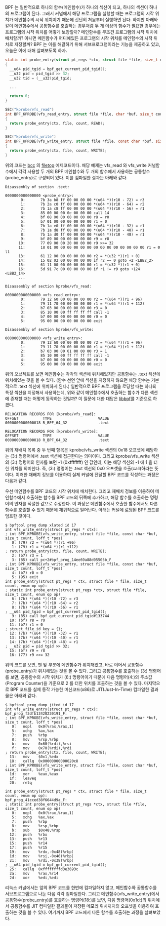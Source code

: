 BPF 는 일반적으로 하나의 함수(메인함수)가 하나의 섹션이 되고, 하나의 섹션이 하나의 프로그램이 된다. 그래서 커널에서 해당 프로그램을 실행할 때는 프로그램의 시작 위치가 메인함수의 시작 위치이기 때문에 간단히 처음부터 실행하면 된다. 하지만 아래와 같이 메인함수에서 공통함수를 호출하는 경우처럼 두 개 이상의 함수가 필요한 경우에는 프로그램의 시작 위치를 어떻게 보장할까? 메인함수를 무조건 프로그램의 시작 위치에 배치할까? 아니면 메인함수가 어디에있든 프로그램의 시작 위치를 메인함수의 시작 위치로 지정할까? BPF 는 이를 해결하기 위해 서브프로그램이라는 기능을 제공하고 있고, 오늘은 이에 대해 살펴보도록 하자.

```c
static int probe_entry(struct pt_regs *ctx, struct file *file, size_t count, enum op op)
{
  __u64 pid_tgid = bpf_get_current_pid_tgid();
  __u32 pid = pid_tgid >> 32;
  __u32 tid = (__u32)pid_tgid;

  ...

  return 0;
}

SEC("kprobe/vfs_read")
int BPF_KPROBE(vfs_read_entry, struct file *file, char *buf, size_t count, loff_t *pos)
{
  return probe_entry(ctx, file, count, READ);
}

SEC("kprobe/vfs_write")
int BPF_KPROBE(vfs_write_entry, struct file *file, const char *buf, size_t count, loff_t *pos)
{
  return probe_entry(ctx, file, count, WRITE);
}
```

위의 코드는 [bcc](https://github.com/iovisor/bcc) 의 [filetop](https://github.com/iovisor/bcc/blob/master/libbpf-tools/filetop.bpf.c) 예제코드이다. 해당 예제는 vfs_read 와 vfs_write 커널함수에서 각각 사용할 두 개의 BPF 메인함수와 두 개의 함수에서 사용하는 공통함수(probe_entry)로 구성되어 있다. 이를 컴파일한 결과는 아래와 같다.

```
Disassembly of section .text:

0000000000000000 <probe_entry>:
       0:       7b 3a b8 ff 00 00 00 00 *(u64 *)(r10 - 72) = r3
       1:       7b 2a c0 ff 00 00 00 00 *(u64 *)(r10 - 64) = r2
       2:       7b 1a c8 ff 00 00 00 00 *(u64 *)(r10 - 56) = r1
       3:       85 00 00 00 0e 00 00 00 call 14
       4:       bf 08 00 00 00 00 00 00 r8 = r0
       5:       b7 01 00 00 00 00 00 00 r1 = 0
       6:       7b 1a e0 ff 00 00 00 00 *(u64 *)(r10 - 32) = r1
       7:       7b 1a d8 ff 00 00 00 00 *(u64 *)(r10 - 40) = r1
       8:       7b 1a d0 ff 00 00 00 00 *(u64 *)(r10 - 48) = r1
       9:       bf 89 00 00 00 00 00 00 r9 = r8
      10:       77 09 00 00 20 00 00 00 r9 >>= 32
      11:       18 01 00 00 00 00 00 00 00 00 00 00 00 00 00 00 r1 = 0 ll
      13:       61 12 00 00 00 00 00 00 r2 = *(u32 *)(r1 + 0)
      14:       15 02 02 00 00 00 00 00 if r2 == 0 goto +2 <LBB2_2>
      15:       61 11 00 00 00 00 00 00 r1 = *(u32 *)(r1 + 0)
      16:       5d 91 7c 00 00 00 00 00 if r1 != r9 goto +124 <LBB2_14>
      ...

Disassembly of section kprobe/vfs_read:

0000000000000000 <vfs_read_entry>:
       0:       79 12 60 00 00 00 00 00 r2 = *(u64 *)(r1 + 96)
       1:       79 11 70 00 00 00 00 00 r1 = *(u64 *)(r1 + 112)
       2:       b7 03 00 00 00 00 00 00 r3 = 0
       3:       85 10 00 00 ff ff ff ff call -1
       4:       b7 00 00 00 00 00 00 00 r0 = 0
       5:       95 00 00 00 00 00 00 00 exit

Disassembly of section kprobe/vfs_write:

0000000000000000 <vfs_write_entry>:
       0:       79 12 60 00 00 00 00 00 r2 = *(u64 *)(r1 + 96)
       1:       79 11 70 00 00 00 00 00 r1 = *(u64 *)(r1 + 112)
       2:       b7 03 00 00 01 00 00 00 r3 = 1
       3:       85 10 00 00 ff ff ff ff call -1
       4:       b7 00 00 00 00 00 00 00 r0 = 0
       5:       95 00 00 00 00 00 00 00 exit
```

위의 오브젝트를 보면 메인함수는 각각의 섹션에 위치해있지만 공통함수는 .text 섹션에 위치해있는 것을 볼 수 있다. (함수 선언 앞에 섹션을 지정하지 않으면 해당 함수는 기본적으로 .text 섹션에 위치하게 된다.) 일반적으로 BPF 프로그램을 로딩할 때는 하나의 특정 섹션을 지정해서 사용하는데, 위와 같이 메인함수에서 호출하는 함수가 다른 섹션에 존재할 때는 어떻게 동작하는 것일까? 이 질문에 대한 대답은 [libbpf](https://github.com/torvalds/linux/blob/master/tools/lib/bpf/libbpf.c)를 기준으로 하겠다.

```
RELOCATION RECORDS FOR [kprobe/vfs_read]:
OFFSET           TYPE                     VALUE
0000000000000018 R_BPF_64_32              .text

RELOCATION RECORDS FOR [kprobe/vfs_write]:
OFFSET           TYPE                     VALUE
0000000000000018 R_BPF_64_32              .text
```

위의 재배치 목록 중 두 번째 항목은 kprobe/vfs_write 섹션의 0x18 오프셋에 해당하는 (3:) 명령어에서 .text 섹션에 접근한다는 의미이다. 그리고 kprobe/vfs_write 섹션의 (3:) 명령어의 인자를 보면 -1 (0xffffffff) 인 값인데, 이는 해당 섹션의 -1 에 1 을 더한 위치를 의미한다. 즉, (3:) 명령어는 .text 섹션의 0x0 오프셋을 호출(call)하라는 뜻이다. 이러한 재배치 정보를 이용하여 실제 커널에 전달할 BPF 코드를 작성하는 과정은 다음과 같다.

우선 메인함수를 BPF 코드의 시작 위치에 배치한다. 그리고 재배치 정보를 이용하여 메인함수에서 호출하는 함수를 BPF 코드의 뒤쪽에 추가하고, 해당 함수를 호출하는 명령어의 인자를 적절한 값으로 수정한다. 이 과정은 메인함수에서 호출한 함수에서도 다른 함수를 호출할 수 있기 때문에 재귀적으로 일어난다. 아래는 커널에 로딩된 BPF 코드를 덤프한 것이다.

```
$ bpftool prog dump xlated id 17
int vfs_write_entry(struct pt_regs * ctx):
; int BPF_KPROBE(vfs_write_entry, struct file *file, const char *buf, size_t count, loff_t *pos)
   0: (79) r2 = *(u64 *)(r1 +96)
   1: (79) r1 = *(u64 *)(r1 +112)
; return probe_entry(ctx, file, count, WRITE);
   2: (b7) r3 = 1
   3: (85) call pc+2#bpf_prog_14ee69a88d05505b_F
; int BPF_KPROBE(vfs_write_entry, struct file *file, const char *buf, size_t count, loff_t *pos)
   4: (b7) r0 = 0
   5: (95) exit
int probe_entry(struct pt_regs * ctx, struct file * file, size_t count, enum op op):
; static int probe_entry(struct pt_regs *ctx, struct file *file, size_t count, enum op op)
   6: (7b) *(u64 *)(r10 -72) = r3
   7: (7b) *(u64 *)(r10 -64) = r2
   8: (7b) *(u64 *)(r10 -56) = r1
; __u64 pid_tgid = bpf_get_current_pid_tgid();
   9: (85) call bpf_get_current_pid_tgid#133744
  10: (bf) r8 = r0
  11: (b7) r1 = 0
; struct file_id key = {};
  12: (7b) *(u64 *)(r10 -32) = r1
  13: (7b) *(u64 *)(r10 -40) = r1
  14: (7b) *(u64 *)(r10 -48) = r1
; __u32 pid = pid_tgid >> 32;
  15: (bf) r9 = r8
  16: (77) r9 >>= 32
```

위의 코드를 보면, 맨 앞 부분에 메인함수가 위치해있고, 바로 이어서 공통함수(probe_entry)가 위치해있는 것을 볼 수 있다. 그리고 공통함수를 호출하는 (3:) 명령어를 보면, 공통함수의 시작 위치가 (6:) 명령어이기 때문에 다음 명령어(4:)의 주소값(Program Counter)을 기준으로 2 를 더한 위치를 호출하는 것을 볼 수 있다. 마지막으로 BPF 코드를 실제 동작 가능한 머신코드(x86)로 JIT(Just-In-Time) 컴파일한 결과물은 아래와 같다.

```
$ bpftool prog dump jited id 17
int vfs_write_entry(struct pt_regs * ctx):
bpf_prog_f3dfb13428230191_F:
; int BPF_KPROBE(vfs_write_entry, struct file *file, const char *buf, size_t count, loff_t *pos)
   0:	nopl   0x0(%rax,%rax,1)
   5:	xchg   %ax,%ax
   7:	push   %rbp
   8:	mov    %rsp,%rbp
   b:	mov    0x60(%rdi),%rsi
   f:	mov    0x70(%rdi),%rdi
; return probe_entry(ctx, file, count, WRITE);
  13:	mov    $0x1,%edx
  18:	callq  0x00000000000020c8
; int BPF_KPROBE(vfs_write_entry, struct file *file, const char *buf, size_t count, loff_t *pos)
  1d:	xor    %eax,%eax
  1f:	leaveq
  20:	retq

int probe_entry(struct pt_regs * ctx, struct file * file, size_t count, enum op op):
bpf_prog_41cced38f6644d9a_F:
; static int probe_entry(struct pt_regs *ctx, struct file *file, size_t count, enum op op)
   0:	nopl   0x0(%rax,%rax,1)
   5:	xchg   %ax,%ax
   7:	push   %rbp
   8:	mov    %rsp,%rbp
   b:	sub    $0x48,%rsp
  12:	push   %rbx
  13:	push   %r13
  15:	push   %r14
  17:	push   %r15
  19:	mov    %rdx,-0x48(%rbp)
  1d:	mov    %rsi,-0x40(%rbp)
  21:	mov    %rdi,-0x38(%rbp)
; __u64 pid_tgid = bpf_get_current_pid_tgid();
  25:	callq  0xffffffffd3e3693c
  2a:	mov    %rax,%r14
  2d:	xor    %edi,%edi
```

리눅스 커널에서는 앞의 BPF 코드를 한번에 컴파일하지 않고, 메인함수와 공통함수를 서브프로그램으로 나눈 다음 각각 컴파일한다. 그리고 메인함수(vfs_write_entry)에서 공통함수(probe_entry)를 호출하는 명령어(18:)를 보면, 다음 명령어(0x1d:)의 위치에서 공통함수를 JIT 컴파일한 결과물이 저장된 메모리 위치까지의 오프셋을 이용하여 호출하는 것을 볼 수 있다. 여기까지 BPF 코드에서 다른 함수를 호출하는 과정을 살펴보았다.
